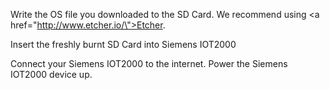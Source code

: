 Write the OS file you downloaded to the SD Card. We recommend using <a href=\"http://www.etcher.io/\">Etcher</a>.

Insert the freshly burnt SD Card into Siemens IOT2000

Connect your Siemens IOT2000 to the internet. Power the Siemens IOT2000 device up.